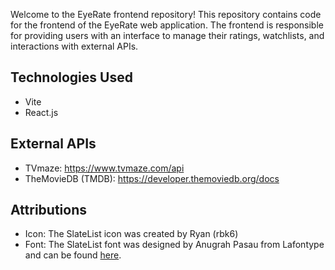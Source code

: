 Welcome to the EyeRate frontend repository! This repository contains code for the frontend of the EyeRate web application. The frontend is responsible for providing users with an interface to manage their ratings, watchlists, and interactions with external APIs.

## Technologies Used

- Vite
- React.js

## External APIs

- TVmaze: https://www.tvmaze.com/api
- TheMovieDB (TMDB): https://developer.themoviedb.org/docs

## Attributions

- Icon: The SlateList icon was created by Ryan (rbk6)
- Font: The SlateList font was designed by Anugrah Pasau from Lafontype and can be found [here](https://fonts.google.com/specimen/Gantari).
